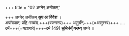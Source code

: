 +++
title = "02 अग्नेर् अनीकम्"

+++
अग्नेर् अनी॑कम् **अ॒प आ वि॑वेश** ।  
अपा᳚न्नपात्! प्रति॒-रख्ष॑न्न् +++(वरुणस्य)+++ असु॒र्य॑न्+++(=असुरस्वं)+++ ....    
दमे॑+++(=यज्ञागारे)+++-दमे [49] **स॒मिध॑य्ँ यख्ष्य्** अग्ने  ॥